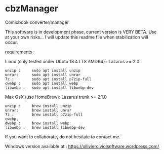 # cbzManager
Comicbook converter/manager

This software is in development phase, current version is VERY BETA. Use at your own risks...
I will update this readme file when stabilization will occur.

requirements :

Linux (only tested under Ubutu 18.4 LTS AMD64) :
Lazarus >= 2.0

	unzip : 	sudo apt install unzip
	unrar: 		sudo apt install unrar
	7z : 		sudo apt install p7zip-full
	cwebp : 	sudo apt install webp
	libwebp : 	sudo apt install libwebp-dev

Max OsX (use HomeBrew):
Lazarus trunk >= 2.1.0

	unzip : 	brew install unzip
	unrar: 		brew install unrar
	7z : 		brew install p7zip-full
	cwebp,
	dwebp : 	brew install webp
	libwebp : 	brew install libwebp-dev

If you want to collaborate, do not hesitate to contact me.

Windows version available at  : https://ollivierciviolsoftware.wordpress.com/
